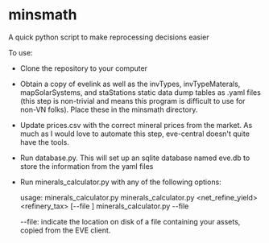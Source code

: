 minsmath
========

A quick python script to make reprocessing decisions easier

To use:
* Clone the repository to your computer
* Obtain a copy of evelink as well as the invTypes, invTypeMaterals, mapSolarSystems, and staStations static data dump tables as .yaml files (this step is non-trivial and means this program is difficult to use for non-VN folks). Place these in the minsmath directory.
* Update prices.csv with the correct mineral prices from the market. As much as I would love to automate this step, eve-central doesn't quite have the tools.
* Run database.py. This will set up an sqlite database named eve.db to store the information from the yaml files
* Run minerals\_calculator.py with any of the following options:

    usage: 
      minerals_calculator.py
      minerals_calculator.py <location> <net_refine_yield> <refinery_tax> [--file <assets>]
      minerals_calculator.py --file <assets>

    --file: indicate the location on disk of a file containing your assets, copied from the EVE client.
